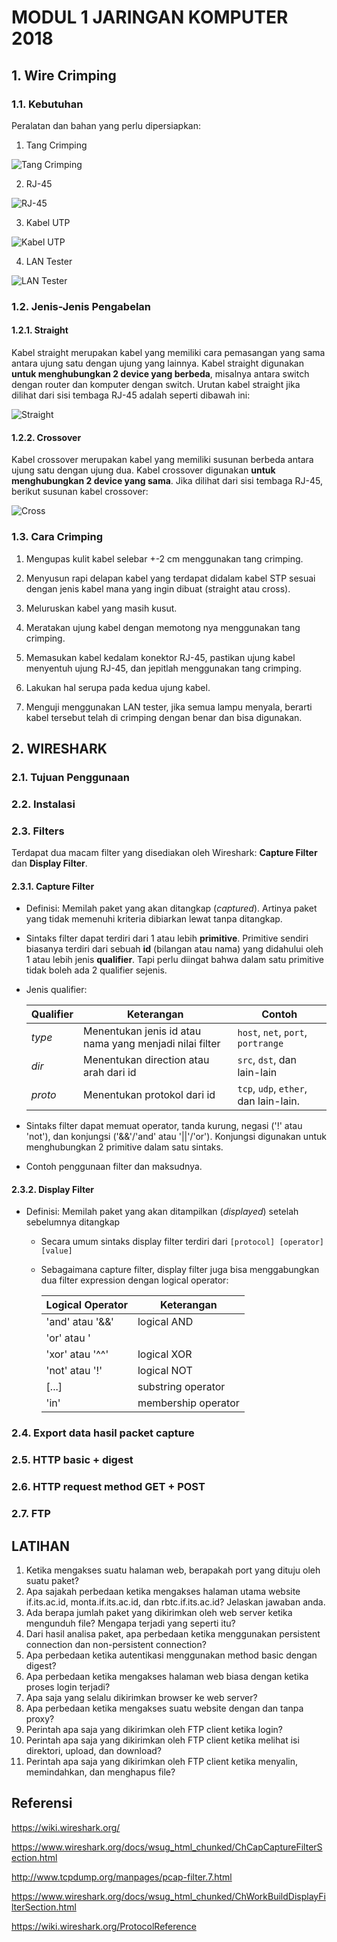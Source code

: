 # MODUL 1 JARINGAN KOMPUTER 2018
## 1. Wire Crimping

### 1.1. Kebutuhan

Peralatan dan bahan yang perlu dipersiapkan:
1. Tang Crimping

![Tang Crimping](/images/tang.jpg)

2. RJ-45

![RJ-45](/images/rj45.jpg)

3. Kabel UTP

![Kabel UTP](/images/kabelutp.jpg)

4. LAN Tester

![LAN Tester](/images/lantester.jpg)

### 1.2. Jenis-Jenis Pengabelan

#### 1.2.1. Straight

Kabel straight merupakan kabel yang memiliki cara pemasangan yang sama antara ujung satu dengan ujung yang lainnya. Kabel straight digunakan __untuk menghubungkan 2 device yang berbeda__, misalnya antara switch dengan router dan komputer dengan switch. Urutan kabel straight jika dilihat dari sisi tembaga RJ-45 adalah seperti dibawah ini:

![Straight](/images/straight.jpg)

#### 1.2.2. Crossover

Kabel crossover merupakan kabel yang memiliki susunan berbeda antara ujung satu dengan ujung dua. Kabel crossover digunakan __untuk menghubungkan 2 device yang sama__. Jika dilihat dari sisi tembaga RJ-45, berikut susunan kabel crossover:

![Cross](/images/cross.jpg)

### 1.3. Cara Crimping

1. Mengupas kulit kabel selebar +-2 cm menggunakan tang crimping.

2. Menyusun rapi delapan kabel yang terdapat didalam kabel STP sesuai dengan jenis kabel mana yang ingin dibuat (straight atau cross).

3. Meluruskan kabel yang masih kusut.

4. Meratakan ujung kabel dengan memotong nya menggunakan tang crimping.

5. Memasukan kabel kedalam konektor RJ-45, pastikan ujung kabel menyentuh ujung RJ-45, dan jepitlah menggunakan tang crimping.

6. Lakukan hal serupa pada kedua ujung kabel.

7. Menguji menggunakan LAN tester, jika semua lampu menyala, berarti kabel tersebut telah di crimping dengan benar dan bisa digunakan.


## 2. WIRESHARK

### 2.1. Tujuan Penggunaan

### 2.2. Instalasi

### 2.3. Filters

Terdapat dua macam filter yang disediakan oleh Wireshark: __Capture Filter__ dan __Display Filter__.

#### 2.3.1. Capture Filter

- Definisi: Memilah paket yang akan ditangkap (_captured_). Artinya paket yang tidak memenuhi kriteria dibiarkan lewat tanpa ditangkap.
- Sintaks filter dapat terdiri dari 1 atau lebih __primitive__. Primitive sendiri biasanya terdiri dari sebuah __id__ (bilangan atau nama) yang didahului oleh 1 atau lebih jenis __qualifier__. Tapi perlu diingat bahwa dalam satu primitive tidak boleh ada 2 qualifier sejenis.
- Jenis qualifier:

	Qualifier | Keterangan | Contoh
	----------|--------|--------
	_type_ | Menentukan jenis id atau nama yang menjadi nilai filter | `host`, `net`, `port`, `portrange`
	_dir_ | Menentukan direction atau arah dari id | `src`, `dst`, dan lain-lain
	_proto_ | Menentukan protokol dari id | `tcp`, `udp`, `ether`, dan lain-lain.

- Sintaks filter dapat memuat operator, tanda kurung, negasi ('!' atau 'not'), dan konjungsi ('&&'/'and' atau '||'/'or'). Konjungsi digunakan untuk menghubungkan 2 primitive dalam satu sintaks.
- Contoh penggunaan filter dan maksudnya.

#### 2.3.2. Display Filter

- Definisi: Memilah paket yang akan ditampilkan (_displayed_) setelah sebelumnya ditangkap
	- Secara umum sintaks display filter terdiri dari `[protocol] [operator] [value]`
	- Sebagaimana capture filter, display filter juga bisa menggabungkan dua filter expression dengan logical operator:

		Logical Operator | Keterangan
		-----------------|-----------
		'and' atau '&&' | logical AND
		'or' atau '||' | logical OR
		'xor' atau '^^' | logical XOR
		'not' atau '!' | logical NOT
		[...] | substring operator
		'in' | membership operator
	
### 2.4. Export data hasil packet capture

### 2.5. HTTP basic + digest

### 2.6. HTTP request method GET + POST

### 2.7. FTP

## LATIHAN
1. Ketika mengakses suatu halaman web, berapakah port yang dituju oleh suatu paket?
2. Apa sajakah perbedaan ketika mengakses halaman utama website if.its.ac.id,
monta.if.its.ac.id, dan rbtc.if.its.ac.id? Jelaskan jawaban anda.
3. Ada berapa jumlah paket yang dikirimkan oleh web server ketika mengunduh file? Mengapa
terjadi yang seperti itu?
4. Dari hasil analisa paket, apa perbedaan ketika menggunakan persistent connection dan
non-persistent connection?
5. Apa perbedaan ketika autentikasi menggunakan method basic dengan digest?
6. Apa perbedaan ketika mengakses halaman web biasa dengan ketika proses login terjadi?
7. Apa saja yang selalu dikirimkan browser ke web server?
8. Apa perbedaan ketika mengakses suatu website dengan dan tanpa proxy?
9. Perintah apa saja yang dikirimkan oleh FTP client ketika login?
10. Perintah apa saja yang dikirimkan oleh FTP client ketika melihat isi direktori, upload, dan
download?
11. Perintah apa saja yang dikirimkan oleh FTP client ketika menyalin, memindahkan, dan
menghapus file?

## Referensi

https://wiki.wireshark.org/

https://www.wireshark.org/docs/wsug_html_chunked/ChCapCaptureFilterSection.html

http://www.tcpdump.org/manpages/pcap-filter.7.html

https://www.wireshark.org/docs/wsug_html_chunked/ChWorkBuildDisplayFilterSection.html

https://wiki.wireshark.org/ProtocolReference
